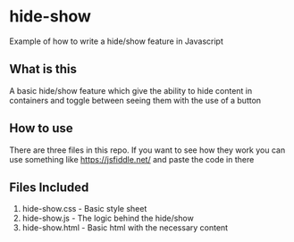 # hide-show
Example of how to write a hide/show feature in Javascript

## What is this
A basic hide/show feature which give the ability to hide content in containers and toggle between seeing them with the use of a button

## How to use
There are three files in this repo. If you want to see how they work you can use something like https://jsfiddle.net/ and paste the code in there

## Files Included
1. hide-show.css - Basic style sheet
2. hide-show.js - The logic behind the hide/show
3. hide-show.html - Basic html with the necessary content 